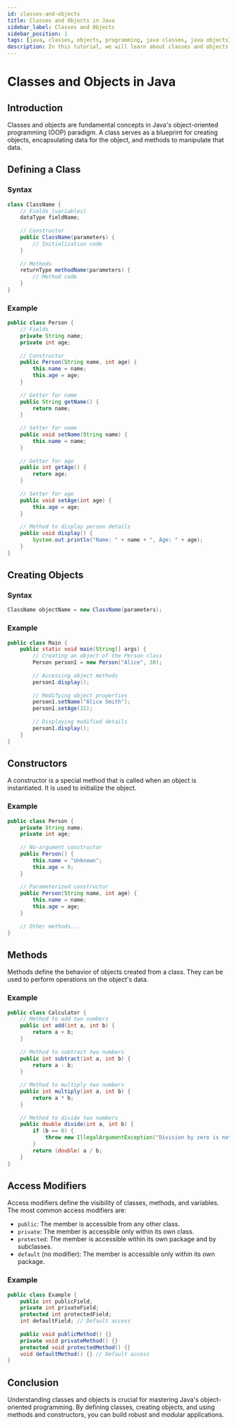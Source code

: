 ```yaml
---
id: classes-and-objects
title: Classes and Objects in Java
sidebar_label: Classes and Objects
sidebar_position: 1
tags: [java, classes, objects, programming, java classes, java objects]
description: In this tutorial, we will learn about classes and objects in Java. We will learn about what classes and objects are, how to define classes, how to create objects of a class, and how to access and use objects in Java.
---
```


# Classes and Objects in Java

## Introduction

Classes and objects are fundamental concepts in Java's object-oriented programming (OOP) paradigm. A class serves as a blueprint for creating objects, encapsulating data for the object, and methods to manipulate that data.

## Defining a Class

### Syntax

```java
class ClassName {
    // Fields (variables)
    dataType fieldName;
    
    // Constructor
    public ClassName(parameters) {
        // Initialization code
    }
    
    // Methods
    returnType methodName(parameters) {
        // Method code
    }
}
```

### Example

```java
public class Person {
    // Fields
    private String name;
    private int age;
    
    // Constructor
    public Person(String name, int age) {
        this.name = name;
        this.age = age;
    }
    
    // Getter for name
    public String getName() {
        return name;
    }
    
    // Setter for name
    public void setName(String name) {
        this.name = name;
    }
    
    // Getter for age
    public int getAge() {
        return age;
    }
    
    // Setter for age
    public void setAge(int age) {
        this.age = age;
    }
    
    // Method to display person details
    public void display() {
        System.out.println("Name: " + name + ", Age: " + age);
    }
}
```

## Creating Objects

### Syntax

```java
ClassName objectName = new ClassName(parameters);
```

### Example

```java
public class Main {
    public static void main(String[] args) {
        // Creating an object of the Person class
        Person person1 = new Person("Alice", 30);
        
        // Accessing object methods
        person1.display();
        
        // Modifying object properties
        person1.setName("Alice Smith");
        person1.setAge(31);
        
        // Displaying modified details
        person1.display();
    }
}
```

## Constructors

A constructor is a special method that is called when an object is instantiated. It is used to initialize the object.

### Example

```java
public class Person {
    private String name;
    private int age;
    
    // No-argument constructor
    public Person() {
        this.name = "Unknown";
        this.age = 0;
    }
    
    // Parameterized constructor
    public Person(String name, int age) {
        this.name = name;
        this.age = age;
    }
    
    // Other methods...
}
```

## Methods

Methods define the behavior of objects created from a class. They can be used to perform operations on the object's data.

### Example

```java
public class Calculator {
    // Method to add two numbers
    public int add(int a, int b) {
        return a + b;
    }
    
    // Method to subtract two numbers
    public int subtract(int a, int b) {
        return a - b;
    }
    
    // Method to multiply two numbers
    public int multiply(int a, int b) {
        return a * b;
    }
    
    // Method to divide two numbers
    public double divide(int a, int b) {
        if (b == 0) {
            throw new IllegalArgumentException("Division by zero is not allowed.");
        }
        return (double) a / b;
    }
}
```

## Access Modifiers

Access modifiers define the visibility of classes, methods, and variables. The most common access modifiers are:

- `public`: The member is accessible from any other class.
- `private`: The member is accessible only within its own class.
- `protected`: The member is accessible within its own package and by subclasses.
- `default` (no modifier): The member is accessible only within its own package.

### Example

```java
public class Example {
    public int publicField;
    private int privateField;
    protected int protectedField;
    int defaultField; // Default access
    
    public void publicMethod() {}
    private void privateMethod() {}
    protected void protectedMethod() {}
    void defaultMethod() {} // Default access
}
```

## Conclusion

Understanding classes and objects is crucial for mastering Java's object-oriented programming. By defining classes, creating objects, and using methods and constructors, you can build robust and modular applications.
